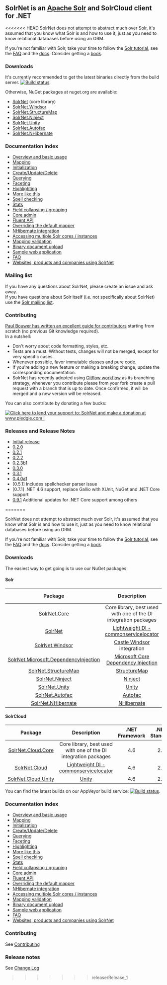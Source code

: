 ## SolrNet is an [Apache Solr](http://lucene.apache.org/solr/) and SolrCloud client for .NET

<<<<<<< HEAD
SolrNet does not attempt to abstract much over Solr, it's assumed that you know what Solr is and how to use it, just as you need to know relational databases before using an ORM.

If you're not familiar with Solr, take your time to follow the [Solr tutorial](http://lucene.apache.org/solr/tutorial.html), see the [FAQ](http://wiki.apache.org/solr/FAQ) and the [docs](http://wiki.apache.org/solr/FrontPage). Consider getting a [book](http://lucene.apache.org/solr/books.html).

<!-- This page documents SolrNet features in the master branch. For version-specific documentation, see the Documentation directory on the corresponding version branch. For example https://github.com/mausch/SolrNet/blob/0.4.x/Documentation/README.md -->

### Downloads

It's currently recommended to get the latest binaries directly from the build server. [![Build status](https://ci.appveyor.com/api/projects/status/0oj6vqpnoyw08jtq?svg=true)](https://ci.appveyor.com/project/XavierMorera/solrnet-crl26). <!--The build server also has a NuGet feed with these nightly builds: https://ci.appveyor.com/nuget/solrnet-022x5w7kmuba -->

Otherwise, NuGet packages at nuget.org are available:

 * [SolrNet](https://www.nuget.org/packages/SolrNet/) (core library)
 * [SolrNet.Windsor](https://www.nuget.org/packages/SolrNet.Windsor/)
 * [SolrNet.StructureMap](https://www.nuget.org/packages/SolrNet.StructureMap/)
 * [SolrNet.Ninject](https://www.nuget.org/packages/SolrNet.Ninject/)
 * [SolrNet.Unity](https://www.nuget.org/packages/SolrNet.Unity/)
 * [SolrNet.Autofac](https://www.nuget.org/packages/SolrNet.Autofac/)
 * [SolrNet.NHibernate](https://www.nuget.org/packages/SolrNet.NHibernate/)

### Documentation index

 * [Overview and basic usage](Documentation/Basic-usage.md)
 * [Mapping](Documentation/Mapping.md)
 * [Initialization](Documentation/Initialization.md)
 * [Create/Update/Delete](Documentation/CRUD.md)
 * [Querying](Documentation/Querying.md)
 * [Faceting](Documentation/Facets.md)
 * [Highlighting](Documentation/Highlighting.md)
 * [More like this](Documentation/More-like-this.md)
 * [Spell checking](Documentation/Spell-checking.md)
 * [Stats](Documentation/Stats.md)
 * [Field collapsing / grouping](Documentation/Field-collapsing.md)
 * [Core admin](Documentation/Core-admin.md)
 * [Fluent API](Documentation/Fluent-API.md)
 * [Overriding the default mapper](Documentation/Overriding-mapper.md)
 * [NHibernate integration](Documentation/NHibernate-integration.md)
 * [Accessing multiple Solr cores / instances](Documentation/Multi-core-instance.md)
 * [Mapping validation](Documentation/Schema-Mapping-validation.md)
 * [Binary document upload](Documentation/Extract.md)
 * [Sample web application](Documentation/Sample-application.md)
 * [FAQ](Documentation/FAQ.md)
 * [Websites, products and companies using SolrNet](Documentation/Powered-by-SolrNet.md)

### Mailing list

If you have any questions about SolrNet, please create an issue and ask away.  
If you have questions about Solr itself (i.e. not specifically about SolrNet) use the [Solr mailing list](http://lucene.apache.org/solr/discussion.html).

### Contributing

[Paul Bouwer has written an excellent guide for contributors](http://blog.paulbouwer.com/2010/12/27/git-github-and-an-open-source-net-project-introduction/) starting from scratch (no previous Git knowledge required).  
In a nutshell:

 * Don't worry about code formatting, styles, etc.
 * Tests are a must. Without tests, changes will not be merged, except for very specific cases.
 * Whenever possible, favor immutable classes and pure code.
 * If you're adding a new feature or making a breaking change, update the corresponding documentation.
 * SolrNet has recently adopted using [Gitflow workflow](http://nvie.com/posts/a-successful-git-branching-model/) as its branching strategy, whenever you contribute please from your fork create a pull request with a branch that is up to date. Once confirmed, it will be merged and a new version will be released.

You can also contribute by donating a few bucks:

[![Click here to lend your support to: SolrNet and make a donation at www.pledgie.com !](http://www.pledgie.com/campaigns/11245.png?skin_name=chrome)](http://www.pledgie.com/campaigns/11245)

### Releases and Release Notes

 * [Initial release](http://bugsquash.blogspot.com/2007/11/introducing-solrnet.html)
 * [0.2.0](http://bugsquash.blogspot.com/2009/02/solrnet-02-released.html)
 * [0.2.1](http://bugsquash.blogspot.com/2009/02/solrnet-021-released.html)
 * [0.2.2](http://bugsquash.blogspot.com/2009/05/solrnet-022-released.html)
 * [0.2.3b1](http://bugsquash.blogspot.com/2009/09/solrnet-023-beta1.html)
 * [0.3.0](http://bugsquash.blogspot.com/2010/06/solr-030-beta1.html)
 * [0.3.1](http://bugsquash.blogspot.com/2011/03/solrnet-031-released.html)
 * [0.4.0a1](http://bugsquash.blogspot.com/2011/06/solrnet-040-alpha-1-released.html)
 * [0.5.1] Includes spellchecker parser issue
 * [0.7.1] .NET 4.6 support, replace Gallio with XUnit, NuGet and .NET Core support
 * [0.9.1](https://github.com/SolrNet/SolrNet/releases/tag/0.9.1) Additional updates for .NET Core support among others 

=======

SolrNet does not attempt to abstract much over Solr, it's assumed that you know what Solr is and how to use it, just as you need to know relational databases before using an ORM.

If you're not familiar with Solr, take your time to follow the [Solr tutorial](http://lucene.apache.org/solr/tutorial.html), see the [FAQ](http://wiki.apache.org/solr/FAQ) and the [docs](http://wiki.apache.org/solr/FrontPage ). Consider getting a [book](http://lucene.apache.org/solr/books.html).

<!-- This page documents SolrNet features in the master branch. For version-specific documentation, see the Documentation directory on the corresponding version branch. For example https://github.com/mausch/SolrNet/blob/0.4.x/Documentation/README.md -->

### Downloads

The easiest way to get going is to use our NuGet packages:

#### Solr 

| Package | Description | .NET Framework | .NET Standard |
|:-------:|:-----------:|:--------------:|:-------------:|
|[SolrNet.Core](https://www.nuget.org/packages/SolrNet.Core/) | Core library, best used with one of the DI integration packages | 4.6 | 2.0 |
|[SolrNet](https://www.nuget.org/packages/SolrNet/)| [Lightweight DI - commonservicelocator](https://github.com/unitycontainer/commonservicelocator) | 4.6 | 2.0 |
|[SolrNet.Windsor](https://www.nuget.org/packages/SolrNet.Windsor/)| [Castle Windsor](http://www.castleproject.org/projects/windsor/) integration | 4.6 | 2.0 |
|[SolrNet.Microsoft.DependencyInjection](https://www.nuget.org/packages/SolrNet.Microsoft.DependencyInjection/)|[Microsoft Core Dependency Injection](https://docs.microsoft.com/en-us/aspnet/core/fundamentals/dependency-injection) | 4.6.1 | 2.0 |
|[SolrNet.StructureMap](https://www.nuget.org/packages/SolrNet.StructureMap/)|[StructureMap](http://structuremap.github.io/) | 4.6 | - |
|[SolrNet.Ninject](https://www.nuget.org/packages/SolrNet.Ninject/)| [Ninject](http://www.ninject.org/)  | 4.6 | - |
|[SolrNet.Unity](https://www.nuget.org/packages/SolrNet.Unity/)| [Unity](https://github.com/unitycontainer/unity) | 4.6 | - |
|[SolrNet.Autofac](https://www.nuget.org/packages/SolrNet.Autofac/)| [Autofac](https://autofac.org/) | 4.6 | - |
|[SolrNet.NHibernate](https://www.nuget.org/packages/SolrNet.NHibernate/)| [NHibernate](http://nhibernate.info/) | 4.6 | - |

#### SolrCloud 

| Package | Description | .NET Framework | .NET Standard |
|:-------:|:-----------:|:--------------:|:-------------:|
|[SolrNet.Cloud.Core](https://www.nuget.org/packages/SolrNet.Cloud.Core/) | Core library, best used with one of the DI integration packages | 4.6 | 2.0 |
|[SolrNet.Cloud](https://www.nuget.org/packages/SolrNet.Cloud/)| [Lightweight DI - commonservicelocator](https://github.com/unitycontainer/commonservicelocator) | 4.6 | 2.0 |
|[SolrNet.Cloud.Unity](https://www.nuget.org/packages/SolrNet.Cloud.Unity/)| [Unity](https://github.com/unitycontainer/unity) | 4.6 | 2.0 |

You can find the latest builds on our AppVeyor build service: [![Build status](https://ci.appveyor.com/api/projects/status/0oj6vqpnoyw08jtq?svg=true)](https://ci.appveyor.com/project/XavierMorera/solrnet-crl26). <!--The build server also has a NuGet feed with these nightly builds: https://ci.appveyor.com/nuget/solrnet-022x5w7kmuba -->


### Documentation index

 * [Overview and basic usage](Documentation/Basic-usage.md)
 * [Mapping](Documentation/Mapping.md)
 * [Initialization](Documentation/Initialization.md)
 * [Create/Update/Delete](Documentation/CRUD.md)
 * [Querying](Documentation/Querying.md)
 * [Faceting](Documentation/Facets.md)
 * [Highlighting](Documentation/Highlighting.md)
 * [More like this](Documentation/More-like-this.md)
 * [Spell checking](Documentation/Spell-checking.md)
 * [Stats](Documentation/Stats.md)
 * [Field collapsing / grouping](Documentation/Field-collapsing.md)
 * [Core admin](Documentation/Core-admin.md)
 * [Fluent API](Documentation/Fluent-API.md)
 * [Overriding the default mapper](Documentation/Overriding-mapper.md)
 * [NHibernate integration](Documentation/NHibernate-integration.md)
 * [Accessing multiple Solr cores / instances](Documentation/Multi-core-instance.md)
 * [Mapping validation](Documentation/Schema-Mapping-validation.md)
 * [Binary document upload](Documentation/Extract.md)
 * [Sample web application](Documentation/Sample-application.md)
 * [FAQ](Documentation/FAQ.md)
 * [Websites, products and companies using SolrNet](Documentation/Powered-by-SolrNet.md)


 ### Contributing

See [Contributing](contributing.md)

### Release notes

See [Change Log](changelog.md)
>>>>>>> release/Release_1
